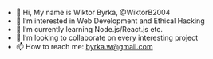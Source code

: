 - 👋 Hi, My name is Wiktor Byrka, @WiktorB2004
- 👀 I’m interested in Web Development and Ethical Hacking
- 🌱 I’m currently learning Node.js/React.js etc.
- 💞️ I’m looking to collaborate on every interesting project
- 📫 How to reach me: byrka.w@gmail.com 

<!---
WiktorB2004/WiktorB2004 is a ✨ special ✨ repository because its `README.md` (this file) appears on your GitHub profile.
You can click the Preview link to take a look at your changes.
--->
